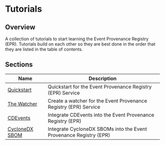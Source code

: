 # Tutorials

## Overview

A collection of tutorials to start learning the Event Provenance Registry (EPR).
Tutorials build on each other so they are best done in the order that they are
listed in the table of contents.

## Sections

| Name                                   | Description                                                        |
| -------------------------------------- | ------------------------------------------------------------------ |
| [Quickstart](./quickstart/README.md) | Quickstart for the Event Provenance Registry (EPR) Service        |
| [The Watcher](./watcher/README.md)     | Create a watcher for the Event Provenance Registry (EPR) Service   |
| [CDEvents](./cdevents/README.md)       | Integrate CDEvents into the Event Provenance Registry (EPR)        |
| [CycloneDX SBOM](./sboms/README.md)    | Integrate CycloneDX SBOMs into the Event Provenance Registry (EPR) |
